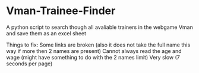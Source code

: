 # Vman-Trainee-Finder
A python script to search though all avaliable trainers in the webgame Vman and save them as an excel sheet


Things to fix:
Some links are broken (also it does not take the full name this way if more then 2 names are present)
Cannot always read the age and wage (might have something to do with the 2 names limit)
Very slow (7 seconds per page)

